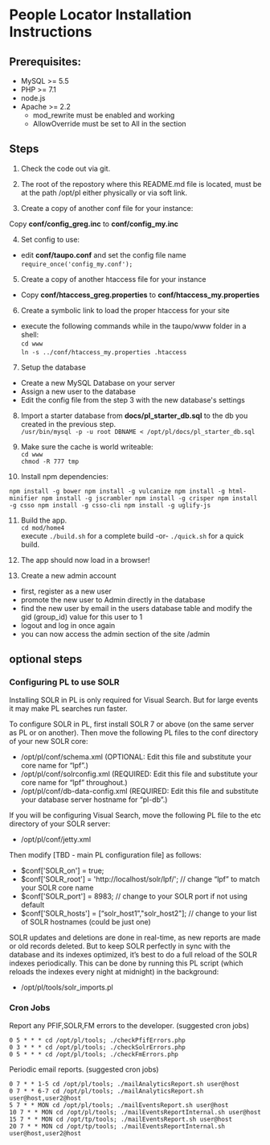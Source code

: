 # People Locator Installation Instructions #

## Prerequisites: ##

- MySQL >= 5.5
- PHP >= 7.1
- node.js
- Apache >= 2.2
  - mod_rewrite must be enabled and working
  - AllowOverride must be set to All in the  section

## Steps ##

1) Check the code out via git.  

2) The root of the repostory where this README.md file is located, must be at the path /opt/pl either physically or via soft link.  

3) Create a copy of another conf file for your instance:  

Copy __conf/config_greg.inc__ to __conf/config_my.inc__  

4) Set config to use:  
- edit __conf/taupo.conf__ and set the config file name `require_once('config_my.conf');`  

5) Create a copy of another htaccess file for your instance  
- Copy __conf/htaccess_greg.properties__ to __conf/htaccess_my.properties__  

6) Create a symbolic link to load the proper htaccess for your site
- execute the following commands while in the taupo/www folder in a shell:  
`cd www`  
`ln -s ../conf/htaccess_my.properties .htaccess`  

7) Setup the database  
- Create a new MySQL Database on your server  
- Assign a new user to the database  
- Edit the config file from the step 3 with the new database's settings  

8) Import a starter database from __docs/pl_starter_db.sql__ to the db you created in the previous step.  
`/usr/bin/mysql -p -u root DBNAME < /opt/pl/docs/pl_starter_db.sql`  

9) Make sure the cache is world writeable:  
`cd www`  
`chmod -R 777 tmp`  

10) Install npm dependencies:  

`npm install -g bower
npm install -g vulcanize
npm install -g html-minifier
npm install -g jscrambler
npm install -g crisper
npm install -g csso
npm install -g csso-cli
npm install -g uglify-js`

11) Build the app.  
`cd mod/home4`  
execute `./build.sh` for a complete build -or- `./quick.sh` for a quick build.  

12) The app should now load in a browser!  

13) Create a new admin account  
- first, register as a new user
- promote the new user to Admin directly in the database
- find the new user by email in the users database table and modify the gid (group_id) value for this user to 1
- logout and log in once again
- you can now access the admin section of the site /admin

## optional steps ##

### Configuring PL to use SOLR ###  

Installing SOLR in PL is only required for Visual Search. But for large events it may make PL searches run faster.  
  
To configure SOLR in PL, first install SOLR 7 or above (on the same server as PL or on another). Then move the following PL files to the conf directory of your new SOLR core:  
- /opt/pl/conf/schema.xml         (OPTIONAL: Edit this file and substitute your core name for “lpf”.)  
- /opt/pl/conf/solrconfig.xml     (REQUIRED: Edit this file and substitute your core name for “lpf” throughout.)  
- /opt/pl/conf/db-data-config.xml (REQUIRED: Edit this file and substitute your database server hostname for “pl-db”.)  
  
If you will be configuring Visual Search, move the following PL file to the etc  directory of your SOLR server:  
- /opt/pl/conf/jetty.xml  
  
Then modify [TBD - main PL configuration file] as follows:  
- $conf['SOLR_on']    = true;  
- $conf['SOLR_root']  = 'http://localhost/solr/lpf/'; // change “lpf” to match your SOLR core name  
- $conf['SOLR_port']  = 8983;                         // change to your SOLR port if not using default  
- $conf['SOLR_hosts'] = [“solr_host1”,"solr_host2"];  // change to your list of SOLR hostnames (could be just one)  
  
SOLR updates and deletions are done in real-time, as new reports are made or old records deleted. But to keep SOLR perfectly in sync with the database and its indexes optimized, it’s best to do a full reload of the SOLR indexes periodically. This can be done by running this PL script (which reloads the indexes every night at midnight) in the background:  
- /opt/pl/tools/solr_imports.pl

### Cron Jobs ###  

Report any PFIF,SOLR,FM errors to the developer. (suggested cron jobs)  
```
0 5 * * * cd /opt/pl/tools; ./checkPfifErrors.php  
0 3 * * * cd /opt/pl/tools; ./checkSolrErrors.php  
0 5 * * * cd /opt/pl/tools; ./checkFmErrors.php  
```

Periodic email reports. (suggested cron jobs)  
```
0 7 * * 1-5 cd /opt/pl/tools; ./mailAnalyticsReport.sh user@host
0 7 * * 6-7 cd /opt/pl/tools; ./mailAnalyticsReport.sh user@host,user2@host
5 7 * * MON cd /opt/pl/tools; ./mailEventsReport.sh user@host
10 7 * * MON cd /opt/pl/tools; ./mailEventsReportInternal.sh user@host
15 7 * * MON cd /opt/tp/tools; ./mailEventsReport.sh user@host
20 7 * * MON cd /opt/tp/tools; ./mailEventsReportInternal.sh user@host,user2@host
```
